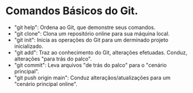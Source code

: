 # Comandos Básicos do Git.

 - "git help": Ordena ao Git, que demonstre seus comandos. 
 - "git clone": Clona um repositório online para sua máquina local.
 - "git init": Inicia as operações do Git para um derminado projeto inicializado.
 - "git add": Traz ao conhecimento do Git, alterações efetuadas. Conduz, alterações "para trás do palco".
 - "git commit": Leva arquivos "de trás do palco" para o "cenário principal".
 - "git push origin main": Conduz alteraçãos/atualizações para um "cenário principal online".